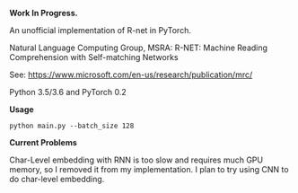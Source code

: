 


**Work In Progress.**


An unofficial implementation of R-net in PyTorch.

Natural Language Computing Group, MSRA: R-NET: Machine Reading Comprehension with Self-matching Networks

See: https://www.microsoft.com/en-us/research/publication/mrc/



Python 3.5/3.6  and PyTorch 0.2


**Usage**

```
python main.py --batch_size 128

```

**Current Problems**

Char-Level embedding with RNN is too slow and requires much GPU memory, so I removed it from my implementation.
I plan to try using CNN to do char-level embedding.
